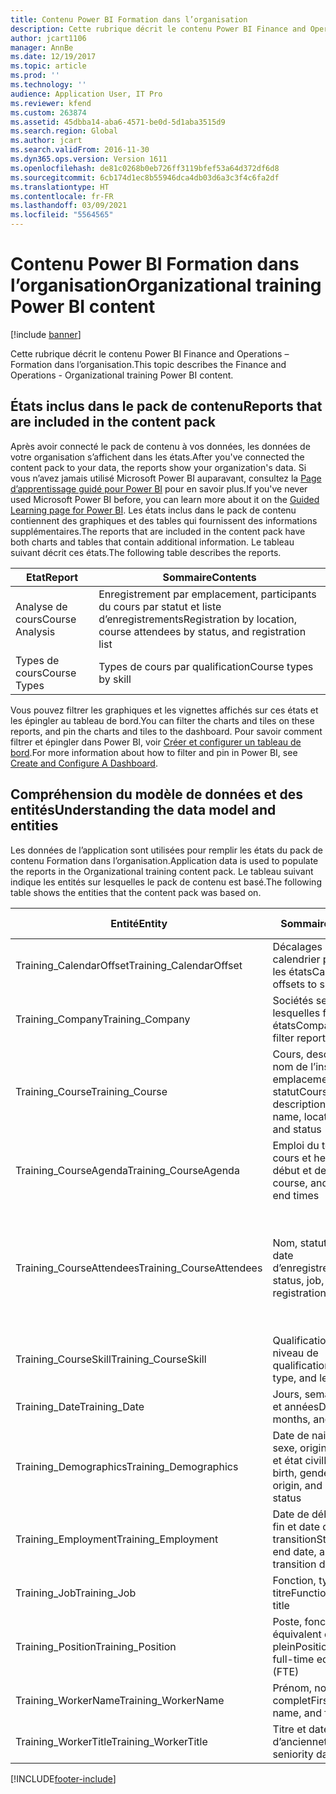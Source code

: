 ```yaml
---
title: Contenu Power BI Formation dans l’organisation
description: Cette rubrique décrit le contenu Power BI Finance and Operations – Formation dans l’organisation.
author: jcart1106
manager: AnnBe
ms.date: 12/19/2017
ms.topic: article
ms.prod: ''
ms.technology: ''
audience: Application User, IT Pro
ms.reviewer: kfend
ms.custom: 263874
ms.assetid: 45dbba14-aba6-4571-be0d-5d1aba3515d9
ms.search.region: Global
ms.author: jcart
ms.search.validFrom: 2016-11-30
ms.dyn365.ops.version: Version 1611
ms.openlocfilehash: de81c0268b0eb726ff3119bfef53a64d372df6d8
ms.sourcegitcommit: 6cb174d1ec8b55946dca4db03d6a3c3f4c6fa2df
ms.translationtype: HT
ms.contentlocale: fr-FR
ms.lasthandoff: 03/09/2021
ms.locfileid: "5564565"
---
```

# <a name="organizational-training-power-bi-content"></a><span data-ttu-id="2cce5-103">Contenu Power BI Formation dans l’organisation</span><span class="sxs-lookup"><span data-stu-id="2cce5-103">Organizational training Power BI content</span></span>

[!include [banner](../includes/banner.md)]

<span data-ttu-id="2cce5-104">Cette rubrique décrit le contenu Power BI Finance and Operations – Formation dans l’organisation.</span><span class="sxs-lookup"><span data-stu-id="2cce5-104">This topic describes the Finance and Operations - Organizational training Power BI content.</span></span>

## <a name="reports-that-are-included-in-the-content-pack"></a><span data-ttu-id="2cce5-105">États inclus dans le pack de contenu</span><span class="sxs-lookup"><span data-stu-id="2cce5-105">Reports that are included in the content pack</span></span>
<span data-ttu-id="2cce5-106">Après avoir connecté le pack de contenu à vos données, les données de votre organisation s’affichent dans les états.</span><span class="sxs-lookup"><span data-stu-id="2cce5-106">After you've connected the content pack to your data, the reports show your organization's data.</span></span> <span data-ttu-id="2cce5-107">Si vous n’avez jamais utilisé Microsoft Power BI auparavant, consultez la [Page d’apprentissage guidé pour Power BI](https://powerbi.microsoft.com/guided-learning/?WT.mc_id=PBIService_GetData) pour en savoir plus.</span><span class="sxs-lookup"><span data-stu-id="2cce5-107">If you've never used Microsoft Power BI before, you can learn more about it on the [Guided Learning page for Power BI](https://powerbi.microsoft.com/guided-learning/?WT.mc_id=PBIService_GetData).</span></span> <span data-ttu-id="2cce5-108">Les états inclus dans le pack de contenu contiennent des graphiques et des tables qui fournissent des informations supplémentaires.</span><span class="sxs-lookup"><span data-stu-id="2cce5-108">The reports that are included in the content pack have both charts and tables that contain additional information.</span></span> <span data-ttu-id="2cce5-109">Le tableau suivant décrit ces états.</span><span class="sxs-lookup"><span data-stu-id="2cce5-109">The following table describes the reports.</span></span>

| <span data-ttu-id="2cce5-110">Etat</span><span class="sxs-lookup"><span data-stu-id="2cce5-110">Report</span></span>          | <span data-ttu-id="2cce5-111">Sommaire</span><span class="sxs-lookup"><span data-stu-id="2cce5-111">Contents</span></span>                                                                    |
|-----------------|-----------------------------------------------------------------------------|
| <span data-ttu-id="2cce5-112">Analyse de cours</span><span class="sxs-lookup"><span data-stu-id="2cce5-112">Course Analysis</span></span> | <span data-ttu-id="2cce5-113">Enregistrement par emplacement, participants du cours par statut et liste d’enregistrements</span><span class="sxs-lookup"><span data-stu-id="2cce5-113">Registration by location, course attendees by status, and registration list</span></span> |
| <span data-ttu-id="2cce5-114">Types de cours</span><span class="sxs-lookup"><span data-stu-id="2cce5-114">Course Types</span></span>    | <span data-ttu-id="2cce5-115">Types de cours par qualification</span><span class="sxs-lookup"><span data-stu-id="2cce5-115">Course types by skill</span></span>                                                       |

<span data-ttu-id="2cce5-116">Vous pouvez filtrer les graphiques et les vignettes affichés sur ces états et les épingler au tableau de bord.</span><span class="sxs-lookup"><span data-stu-id="2cce5-116">You can filter the charts and tiles on these reports, and pin the charts and tiles to the dashboard.</span></span> <span data-ttu-id="2cce5-117">Pour savoir comment filtrer et épingler dans Power BI, voir [Créer et configurer un tableau de bord](https://powerbi.microsoft.com/guided-learning/powerbi-learning-4-2-create-configure-dashboards).</span><span class="sxs-lookup"><span data-stu-id="2cce5-117">For more information about how to filter and pin in Power BI, see [Create and Configure A Dashboard](https://powerbi.microsoft.com/guided-learning/powerbi-learning-4-2-create-configure-dashboards).</span></span>

## <a name="understanding-the-data-model-and-entities"></a><span data-ttu-id="2cce5-118">Compréhension du modèle de données et des entités</span><span class="sxs-lookup"><span data-stu-id="2cce5-118">Understanding the data model and entities</span></span>
<span data-ttu-id="2cce5-119">Les données de l’application sont utilisées pour remplir les états du pack de contenu Formation dans l’organisation.</span><span class="sxs-lookup"><span data-stu-id="2cce5-119">Application data is used to populate the reports in the Organizational training content pack.</span></span> <span data-ttu-id="2cce5-120">Le tableau suivant indique les entités sur lesquelles le pack de contenu est basé.</span><span class="sxs-lookup"><span data-stu-id="2cce5-120">The following table shows the entities that the content pack was based on.</span></span>

| <span data-ttu-id="2cce5-121">Entité</span><span class="sxs-lookup"><span data-stu-id="2cce5-121">Entity</span></span>                    | <span data-ttu-id="2cce5-122">Sommaire</span><span class="sxs-lookup"><span data-stu-id="2cce5-122">Contents</span></span>                                                         | <span data-ttu-id="2cce5-123">Relations avec d’autres entités</span><span class="sxs-lookup"><span data-stu-id="2cce5-123">Relationships with other entities</span></span> |
|---------------------------|------------------------------------------------------------------|-----------------------------------|
| <span data-ttu-id="2cce5-124">Training\_CalendarOffset</span><span class="sxs-lookup"><span data-stu-id="2cce5-124">Training\_CalendarOffset</span></span>  | <span data-ttu-id="2cce5-125">Décalages de calendrier pour diviser les états</span><span class="sxs-lookup"><span data-stu-id="2cce5-125">Calendar offsets to slice reports</span></span>                                | <span data-ttu-id="2cce5-126">Training\_CourseAgenda, Training\_CourseAttendees</span><span class="sxs-lookup"><span data-stu-id="2cce5-126">Training\_CourseAgenda, Training\_CourseAttendees</span></span> |
| <span data-ttu-id="2cce5-127">Training\_Company</span><span class="sxs-lookup"><span data-stu-id="2cce5-127">Training\_Company</span></span>         | <span data-ttu-id="2cce5-128">Sociétés selon lesquelles filtrer les états</span><span class="sxs-lookup"><span data-stu-id="2cce5-128">Companies to filter reports by</span></span>                                   | <span data-ttu-id="2cce5-129">Training\_CourseAgenda, Training\_CourseAttendees</span><span class="sxs-lookup"><span data-stu-id="2cce5-129">Training\_CourseAgenda, Training\_CourseAttendees</span></span> |
| <span data-ttu-id="2cce5-130">Training\_Course</span><span class="sxs-lookup"><span data-stu-id="2cce5-130">Training\_Course</span></span>          | <span data-ttu-id="2cce5-131">Cours, description, nom de l’instructeur, emplacement, salle et statut</span><span class="sxs-lookup"><span data-stu-id="2cce5-131">Course, description, instructor name, location, room, and status</span></span> | <span data-ttu-id="2cce5-132">Training\_CourseAgenda, Training\_CourseAttendees, Training\_CourseSkill</span><span class="sxs-lookup"><span data-stu-id="2cce5-132">Training\_CourseAgenda, Training\_CourseAttendees, Training\_CourseSkill</span></span> |
| <span data-ttu-id="2cce5-133">Training\_CourseAgenda</span><span class="sxs-lookup"><span data-stu-id="2cce5-133">Training\_CourseAgenda</span></span>    | <span data-ttu-id="2cce5-134">Emploi du temps, cours et heures de début et de fin</span><span class="sxs-lookup"><span data-stu-id="2cce5-134">Agenda, course, and start and end times</span></span>                          | <span data-ttu-id="2cce5-135">Training\_Company, Training\_CalendarOffset, Training\_Date, Training\_Course</span><span class="sxs-lookup"><span data-stu-id="2cce5-135">Training\_Company, Training\_CalendarOffset, Training\_Date, Training\_Course</span></span> |
| <span data-ttu-id="2cce5-136">Training\_CourseAttendees</span><span class="sxs-lookup"><span data-stu-id="2cce5-136">Training\_CourseAttendees</span></span> | <span data-ttu-id="2cce5-137">Nom, statut, tâche et date d’enregistrement</span><span class="sxs-lookup"><span data-stu-id="2cce5-137">Name, status, job, and registration date</span></span>                         | <span data-ttu-id="2cce5-138">Training\_Company, Training\_CalendarOffset, Training\_Date, Training\_Demographics, Training\_Employment, Training\_Course, Training\_WorkerName, Training\_WorkerTitle, Training\_Job, Training\_Position</span><span class="sxs-lookup"><span data-stu-id="2cce5-138">Training\_Company, Training\_CalendarOffset, Training\_Date, Training\_Demographics, Training\_Employment, Training\_Course, Training\_WorkerName, Training\_WorkerTitle, Training\_Job, Training\_Position</span></span> |
| <span data-ttu-id="2cce5-139">Training\_CourseSkill</span><span class="sxs-lookup"><span data-stu-id="2cce5-139">Training\_CourseSkill</span></span>     | <span data-ttu-id="2cce5-140">Qualification, type et niveau de qualification</span><span class="sxs-lookup"><span data-stu-id="2cce5-140">Skill, skill type, and level</span></span>                                     | <span data-ttu-id="2cce5-141">Training\_Course</span><span class="sxs-lookup"><span data-stu-id="2cce5-141">Training\_Course</span></span> |
| <span data-ttu-id="2cce5-142">Training\_Date</span><span class="sxs-lookup"><span data-stu-id="2cce5-142">Training\_Date</span></span>            | <span data-ttu-id="2cce5-143">Jours, semaines, mois et années</span><span class="sxs-lookup"><span data-stu-id="2cce5-143">Days, weeks, months, and years</span></span>                                   | <span data-ttu-id="2cce5-144">Training\_CourseAgenda, Training\_CourseAttendees</span><span class="sxs-lookup"><span data-stu-id="2cce5-144">Training\_CourseAgenda, Training\_CourseAttendees</span></span> |
| <span data-ttu-id="2cce5-145">Training\_Demographics</span><span class="sxs-lookup"><span data-stu-id="2cce5-145">Training\_Demographics</span></span>    | <span data-ttu-id="2cce5-146">Date de naissance, sexe, origine ethnique et état civil</span><span class="sxs-lookup"><span data-stu-id="2cce5-146">Date of birth, gender, ethnic origin, and marital status</span></span>         | <span data-ttu-id="2cce5-147">Training\_CourseAgenda, Training\_CourseAttendees</span><span class="sxs-lookup"><span data-stu-id="2cce5-147">Training\_CourseAgenda, Training\_CourseAttendees</span></span> |
| <span data-ttu-id="2cce5-148">Training\_Employment</span><span class="sxs-lookup"><span data-stu-id="2cce5-148">Training\_Employment</span></span>      | <span data-ttu-id="2cce5-149">Date de début, date de fin et date de transition</span><span class="sxs-lookup"><span data-stu-id="2cce5-149">Start date, end date, and transition date</span></span>                        | <span data-ttu-id="2cce5-150">Training\_CourseAgenda, Training\_CourseAttendees</span><span class="sxs-lookup"><span data-stu-id="2cce5-150">Training\_CourseAgenda, Training\_CourseAttendees</span></span> |
| <span data-ttu-id="2cce5-151">Training\_Job</span><span class="sxs-lookup"><span data-stu-id="2cce5-151">Training\_Job</span></span>             | <span data-ttu-id="2cce5-152">Fonction, type et titre</span><span class="sxs-lookup"><span data-stu-id="2cce5-152">Function, type, and title</span></span>                                        | <span data-ttu-id="2cce5-153">Training\_CourseAgenda, Training\_CourseAttendees</span><span class="sxs-lookup"><span data-stu-id="2cce5-153">Training\_CourseAgenda, Training\_CourseAttendees</span></span> |
| <span data-ttu-id="2cce5-154">Training\_Position</span><span class="sxs-lookup"><span data-stu-id="2cce5-154">Training\_Position</span></span>        | <span data-ttu-id="2cce5-155">Poste, fonction et équivalent du temps plein</span><span class="sxs-lookup"><span data-stu-id="2cce5-155">Position, title, and full-time equivalent (FTE)</span></span>                  | <span data-ttu-id="2cce5-156">Training\_CourseAgenda, Training\_CourseAttendees</span><span class="sxs-lookup"><span data-stu-id="2cce5-156">Training\_CourseAgenda, Training\_CourseAttendees</span></span> |
| <span data-ttu-id="2cce5-157">Training\_WorkerName</span><span class="sxs-lookup"><span data-stu-id="2cce5-157">Training\_WorkerName</span></span>      | <span data-ttu-id="2cce5-158">Prénom, nom et nom complet</span><span class="sxs-lookup"><span data-stu-id="2cce5-158">First name, last name, and full name</span></span>                             | <span data-ttu-id="2cce5-159">Training\_CourseAttendees</span><span class="sxs-lookup"><span data-stu-id="2cce5-159">Training\_CourseAttendees</span></span> |
| <span data-ttu-id="2cce5-160">Training\_WorkerTitle</span><span class="sxs-lookup"><span data-stu-id="2cce5-160">Training\_WorkerTitle</span></span>     | <span data-ttu-id="2cce5-161">Titre et date d’ancienneté</span><span class="sxs-lookup"><span data-stu-id="2cce5-161">Title and seniority date</span></span>                                         | <span data-ttu-id="2cce5-162">Training\_CourseAttendees</span><span class="sxs-lookup"><span data-stu-id="2cce5-162">Training\_CourseAttendees</span></span> |


[!INCLUDE[footer-include](../../../includes/footer-banner.md)]
